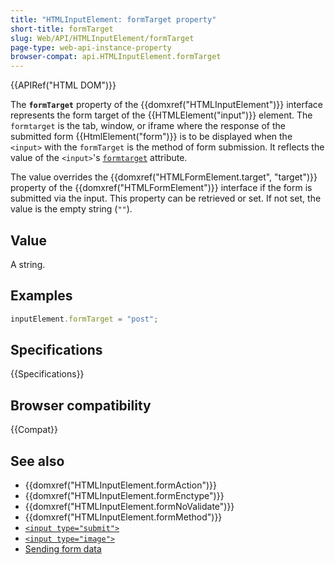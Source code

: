 ```yaml
---
title: "HTMLInputElement: formTarget property"
short-title: formTarget
slug: Web/API/HTMLInputElement/formTarget
page-type: web-api-instance-property
browser-compat: api.HTMLInputElement.formTarget
---
```


{{APIRef("HTML DOM")}}

The **`formTarget`** property of the {{domxref("HTMLInputElement")}} interface represents the form target of the {{HTMLElement("input")}} element. The `formtarget` is the tab, window, or iframe where the response of the submitted form {{HtmlElement("form")}} is to be displayed when the `<input>` with the `formTarget` is the method of form submission. It reflects the value of the `<input>`'s [`formtarget`](/en-US/docs/Web/HTML/Element/input#formtarget) attribute.

The value overrides the {{domxref("HTMLFormElement.target", "target")}} property of the {{domxref("HTMLFormElement")}} interface if the form is submitted via the input. This property can be retrieved or set. If not set, the value is the empty string (`""`).

## Value

A string.

## Examples

```js
inputElement.formTarget = "post";
```

## Specifications

{{Specifications}}

## Browser compatibility

{{Compat}}

## See also

- {{domxref("HTMLInputElement.formAction")}}
- {{domxref("HTMLInputElement.formEnctype")}}
- {{domxref("HTMLInputElement.formNoValidate")}}
- {{domxref("HTMLInputElement.formMethod")}}
- [`<input type="submit">`](/en-US/docs/Web/HTML/Element/input/submit)
- [`<input type="image">`](/en-US/docs/Web/HTML/Element/input/submit)
- [Sending form data](/en-US/docs/Learn/Forms/Sending_and_retrieving_form_data)
